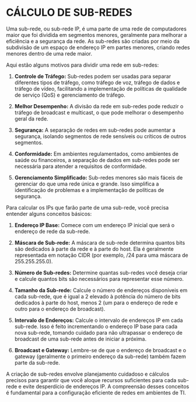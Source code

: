# CÁLCULO DE SUB-REDES
Uma sub-rede, ou sub-rede IP, é uma parte de uma rede de computadores maior que foi dividida em segmentos menores, geralmente para melhorar a eficiência e a segurança da rede. As sub-redes são criadas por meio da subdivisão de um espaço de endereço IP em partes menores, criando redes menores dentro de uma rede maior.

Aqui estão alguns motivos para dividir uma rede em sub-redes:

1. **Controle de Tráfego:** Sub-redes podem ser usadas para separar diferentes tipos de tráfego, como tráfego de voz, tráfego de dados e tráfego de vídeo, facilitando a implementação de políticas de qualidade de serviço (QoS) e gerenciamento de tráfego.

2. **Melhor Desempenho:** A divisão da rede em sub-redes pode reduzir o tráfego de broadcast e multicast, o que pode melhorar o desempenho geral da rede.

3. **Segurança:** A separação de redes em sub-redes pode aumentar a segurança, isolando segmentos de rede sensíveis ou críticos de outros segmentos.

4. **Conformidade:** Em ambientes regulamentados, como ambientes de saúde ou financeiros, a separação de dados em sub-redes pode ser necessária para atender a requisitos de conformidade.

5. **Gerenciamento Simplificado:** Sub-redes menores são mais fáceis de gerenciar do que uma rede única e grande. Isso simplifica a identificação de problemas e a implementação de políticas de segurança.

Para calcular os IPs que farão parte de uma sub-rede, você precisa entender alguns conceitos básicos:

1. **Endereço IP Base:** Comece com um endereço IP inicial que será o endereço de rede da sub-rede.

2. **Máscara de Sub-rede:** A máscara de sub-rede determina quantos bits são dedicados à parte da rede e à parte do host. Ela é geralmente representada em notação CIDR (por exemplo, /24 para uma máscara de 255.255.255.0).

3. **Número de Sub-redes:** Determine quantas sub-redes você deseja criar e calcule quantos bits são necessários para representar esse número.

4. **Tamanho da Sub-rede:** Calcule o número de endereços disponíveis em cada sub-rede, que é igual a 2 elevado à potência do número de bits dedicados à parte do host, menos 2 (um para o endereço de rede e outro para o endereço de broadcast).

5. **Intervalo de Endereços:** Calcule o intervalo de endereços IP em cada sub-rede. Isso é feito incrementando o endereço IP base para cada nova sub-rede, tomando cuidado para não ultrapassar o endereço de broadcast de uma sub-rede antes de iniciar a próxima.

6. **Broadcast e Gateway:** Lembre-se de que o endereço de broadcast e o gateway (geralmente o primeiro endereço da sub-rede) também fazem parte da sub-rede.

A criação de sub-redes envolve planejamento cuidadoso e cálculos precisos para garantir que você aloque recursos suficientes para cada sub-rede e evite desperdício de endereços IP. A compreensão desses conceitos é fundamental para a configuração eficiente de redes em ambientes de TI.